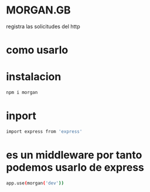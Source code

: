 # MORGAN.__GB__
registra las solicitudes del http
# como usarlo 
# instalacion
```bash
npm i morgan
```
# inport
```bash
import express from 'express'
```
# es un middleware por tanto podemos usarlo de express
```bash
app.use(morgan('dev'))
```
